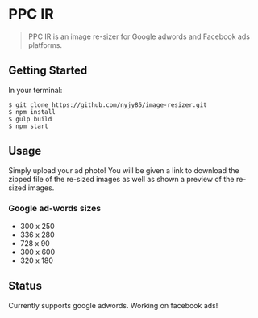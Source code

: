 # PPC IR
>PPC IR is an image re-sizer for Google adwords and Facebook ads platforms.

## Getting Started

In your terminal:

```
$ git clone https://github.com/nyjy85/image-resizer.git
$ npm install
$ gulp build
$ npm start
```

## Usage
Simply upload your ad photo!  You will be given a link to download the zipped file of the re-sized images as well as shown a preview of the re-sized images.

### Google ad-words sizes
* 300 x 250
* 336 x 280
* 728 x 90
* 300 x 600
* 320 x 180

## Status
Currently supports google adwords.  Working on facebook ads!
